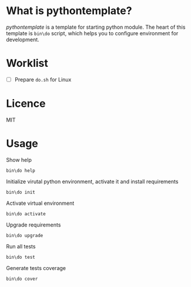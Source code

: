 # What is pythontemplate?

_pythontemplate_ is a template for starting python module. The heart of this template is `bin\do` script, which helps you to configure environment for development.

# Worklist

- [ ] Prepare `do.sh` for Linux

# Licence

MIT

# Usage

Show help

```
bin\do help
```

Initialize virutal python environment, activate it and install requirements

```
bin\do init
```

Activate virtual environment

```
bin\do activate
```

Upgrade requirements

```
bin\do upgrade
```

Run all tests

```
bin\do test
```

Generate tests coverage

```
bin\do cover
```
